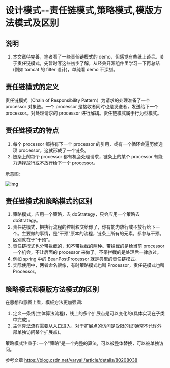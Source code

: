 # 设计模式--责任链模式,策略模式,模版方法模式及区别



## 说明

1. 本文章待完善，笔者看了一些责任链模式的 demo，但感觉有些纸上谈兵。关于责任链模式，先暂时写这些初步了解，从经典开源组件里学习一下再总结(例如 tomcat 的 filter 设计)，单纯看 demo 不深刻。



## 责任链模式的定义

责任链模式（Chain of Responsibility Pattern）为请求的处理准备了一个 processor 对象链。一个 processor 是接收者同时也是发送者，发送给下一个 processor。对处理请求的 processor 进行解耦。责任链模式属于行为型模式。



## 责任链模式的特点

1. 每个 processor 都持有下一个 processor 的引用，或有一个循环会遍历候选项 processor，这就形成了一个链条。
2. 链条上的每个 processor 都有机会处理请求，链条上的某个 processor 有能力选择放行或不放行给下一个 processor。

示意图:

![img](https://image-hosting.jellyfishmix.com/20221202153008.png)



## 责任链模式和策略模式的区别

1. 策略模式，应用一个策略，去 doStrategy，只会应用一个策略去 doStrategy。
2. 责任链模式，把执行流程的控制权交给你了，你有能力放行或不放行给下一个。主要做的事情，是"干预"原本的流程，链条上所有的元素，都参与干预。区别就在于"干预"。
3. 责任链模式也分带拦截的，和不带拦截的两种。带拦截的是给当前 processor 一个机会，不让后面的 processor 来做了。不带拦截的是处理后一律放过。
4. 例如 spring 中的 BeanPostProcessor 就是典型的责任链模式。
5. 实际使用中，两者命名很像，有时策略模式也叫 Processor，责任链模式也叫 Processor。



## 策略模式和模版方法模式的区别

在思想和意图上看，模板方法更加强调:

1. 定义一条线(主体算法流程)，线上的多个扩展点是可以变化的(具体实现在子类中完成)。
2. 主体算法流程需要从入口进入，对于扩展点的访问是受限的(即通常不允许外部单独访问某个扩展点)。

策略模式注重于: 一个"策略"是一个完整的算法，可以被整体替换，可以被单独访问。

参考文章 https://blog.csdn.net/varyall/article/details/80208038